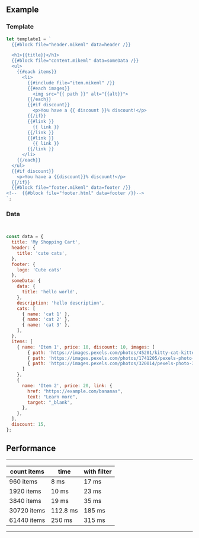 ## Example

### Template
```js
let template1 = `
  {{#block file="header.mikeml" data=header /}}

  <h1>{{title}}</h1>
  {{#block file="content.mikeml" data=someData /}}
  <ul>
    {{#each items}}
      <li>
        {{#include file="item.mikeml" /}}
        {{#each images}}
          <img src="{{ path }}" alt="{{alt}}">
        {{/each}}
        {{#if discount}}
          <p>You have a {{ discount }}% discount!</p>
        {{/if}}
        {{#link }}
          {{ link }}
        {{/link }}
        {{#link }}
          {{ link }}
        {{/link }}
      </li>
    {{/each}}
  </ul>
  {{#if discount}}
    <p>You have a {{discount}}% discount!</p>
  {{/if}}
  {{#block file="footer.mikeml" data=footer /}}
<!--  {{#block file="footer.html" data=footer /}}-->
`;
```

### Data
```js


const data = {
  title: 'My Shopping Cart',
  header: {
    title: 'cute cats',
  },
  footer: {
    logo: 'Cute cats'
  },
  someData: {
    data: {
      title: 'hello world',
    },
    description: 'hello description',
    cats: [
      { name: 'cat 1' },
      { name: 'cat 2' },
      { name: 'cat 3' },
    ],
  },
  items: [
    { name: 'Item 1', price: 10, discount: 10, images: [
        { path: 'https://images.pexels.com/photos/45201/kitty-cat-kitten-pet-45201.jpeg?auto=compress&cs=tinysrgb&w=1600', alt: 'image 1' },
        { path: 'https://images.pexels.com/photos/1741205/pexels-photo-1741205.jpeg?auto=compress&cs=tinysrgb&w=1600' },
        { path: 'https://images.pexels.com/photos/320014/pexels-photo-320014.jpeg?auto=compress&cs=tinysrgb&w=1600' },
      ]
    },
    {
      name: 'Item 2', price: 20, link: {
        href: "https://example.com/bananas",
        text: "Learn more",
        target: "_blank",
      },
    },
  ],
  discount: 15,
};
```
## Performance

---------------------------------------
| count items | time     | with filter|
--------------|----------|------------|
| 960 items   | 8 ms     | 17 ms      |
| 1920 items  | 10 ms    | 23 ms      |
| 3840 items  | 19 ms    | 35 ms      |
| 30720 items | 112.8 ms | 185 ms     |
| 61440 items | 250 ms   | 315 ms     |
---------------------------------------